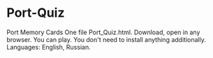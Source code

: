 # Port-Quiz
Port Memory Cards
One file Port_Quiz.html. Download, open in any browser. You can play.
You don't need to install anything additionally.
Languages: English, Russian.
